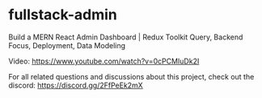 # fullstack-admin

Build a MERN React Admin Dashboard | Redux Toolkit Query, Backend Focus, Deployment, Data Modeling

Video: https://www.youtube.com/watch?v=0cPCMIuDk2I

For all related questions and discussions about this project, check out the discord: https://discord.gg/2FfPeEk2mX


